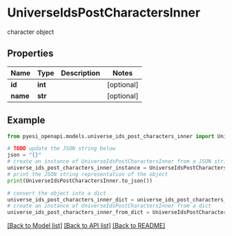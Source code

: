 # UniverseIdsPostCharactersInner

character object

## Properties

Name | Type | Description | Notes
------------ | ------------- | ------------- | -------------
**id** | **int** |  | [optional] 
**name** | **str** |  | [optional] 

## Example

```python
from pyesi_openapi.models.universe_ids_post_characters_inner import UniverseIdsPostCharactersInner

# TODO update the JSON string below
json = "{}"
# create an instance of UniverseIdsPostCharactersInner from a JSON string
universe_ids_post_characters_inner_instance = UniverseIdsPostCharactersInner.from_json(json)
# print the JSON string representation of the object
print(UniverseIdsPostCharactersInner.to_json())

# convert the object into a dict
universe_ids_post_characters_inner_dict = universe_ids_post_characters_inner_instance.to_dict()
# create an instance of UniverseIdsPostCharactersInner from a dict
universe_ids_post_characters_inner_from_dict = UniverseIdsPostCharactersInner.from_dict(universe_ids_post_characters_inner_dict)
```
[[Back to Model list]](../README.md#documentation-for-models) [[Back to API list]](../README.md#documentation-for-api-endpoints) [[Back to README]](../README.md)



